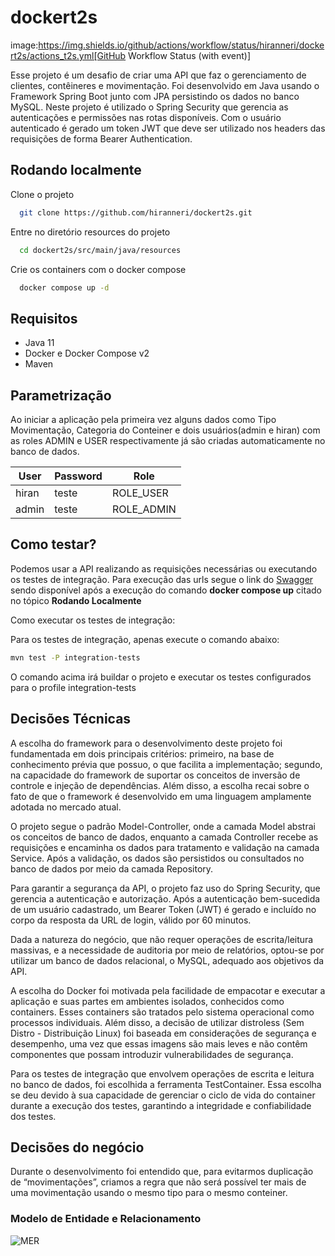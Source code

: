 
# dockert2s
image:https://img.shields.io/github/actions/workflow/status/hiranneri/dockert2s/actions_t2s.yml[GitHub Workflow Status (with event)]

Esse projeto é um desafio de criar uma API que faz o gerenciamento de clientes, contêineres e movimentação. Foi desenvolvido em Java usando o Framework Spring Boot junto com JPA persistindo os dados no banco MySQL.
Neste projeto é utilizado o Spring Security que gerencia as autenticações e permissões nas rotas disponíveis. Com o usuário autenticado é gerado um token JWT que deve ser utilizado nos headers das requisições de forma Bearer Authentication.

## Rodando localmente

Clone o projeto

```bash
  git clone https://github.com/hiranneri/dockert2s.git
```

Entre no diretório resources do projeto

```bash
  cd dockert2s/src/main/java/resources
```

Crie os containers com o docker compose

```bash
  docker compose up -d
```

## Requisitos
- Java 11
- Docker e Docker Compose v2
- Maven

## Parametrização
Ao iniciar a aplicação pela primeira vez alguns dados como Tipo Movimentação, Categoria do Conteiner e dois usuários(admin e hiran) com as roles ADMIN e USER respectivamente já são criadas automaticamente no banco de dados.

| User      | Password  | Role
| --------- | -------   | ------
| hiran     | teste     | ROLE_USER
| admin     | teste     | ROLE_ADMIN


## Como testar?
Podemos usar a API realizando as requisições necessárias ou executando os testes de integração.
Para execução das urls segue o link do [Swagger](http://localhost:8080/swagger-ui/index.html) sendo disponível após a execução do comando **docker compose up** citado no tópico **Rodando Localmente**

Como executar os testes de integração:

Para os testes de integração, apenas execute o comando abaixo:

```bash
mvn test -P integration-tests
```
O comando acima irá buildar o projeto e executar os testes configurados para o profile integration-tests

## Decisões Técnicas
A escolha do framework para o desenvolvimento deste projeto foi fundamentada em dois principais critérios: primeiro, na base de conhecimento prévia que possuo, o que facilita a implementação; segundo, na capacidade do framework de suportar os conceitos de inversão de controle e injeção de dependências. Além disso, a escolha recai sobre o fato de que o framework é desenvolvido em uma linguagem amplamente adotada no mercado atual.

O projeto segue o padrão Model-Controller, onde a camada Model abstrai os conceitos de banco de dados, enquanto a camada Controller recebe as requisições e encaminha os dados para tratamento e validação na camada Service. Após a validação, os dados são persistidos ou consultados no banco de dados por meio da camada Repository.

Para garantir a segurança da API, o projeto faz uso do Spring Security, que gerencia a autenticação e autorização. Após a autenticação bem-sucedida de um usuário cadastrado, um Bearer Token (JWT) é gerado e incluído no corpo da resposta da URL de login, válido por 60 minutos.

Dada a natureza do negócio, que não requer operações de escrita/leitura massivas, e a necessidade de auditoria por meio de relatórios, optou-se por utilizar um banco de dados relacional, o MySQL, adequado aos objetivos da API.

A escolha do Docker foi motivada pela facilidade de empacotar e executar a aplicação e suas partes em ambientes isolados, conhecidos como containers. Esses containers são tratados pelo sistema operacional como processos individuais.
Além disso, a decisão de utilizar distroless (Sem Distro - Distribuição Linux) foi baseada em considerações de segurança e desempenho, uma vez que essas imagens são mais leves e não contêm componentes que possam introduzir vulnerabilidades de segurança.

Para os testes de integração que envolvem operações de escrita e leitura no banco de dados, foi escolhida a ferramenta TestContainer. Essa escolha se deu devido à sua capacidade de gerenciar o ciclo de vida do container durante a execução dos testes, garantindo a integridade e confiabilidade dos testes.

## Decisões do negócio
Durante o desenvolvimento foi entendido que, para evitarmos duplicação de “movimentações”, criamos a regra que não será possível ter mais de uma movimentação usando o mesmo tipo para o mesmo conteiner.

### Modelo de Entidade e Relacionamento
![MER](https://github.com/hiranneri/dockert2s/blob/main/src/main/java/resources/images/MER.png)
